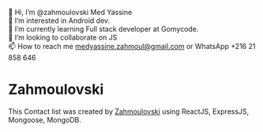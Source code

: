 👋 Hi, I’m @zahmoulovski Med Yassine<br>
👀 I’m interested in Android dev.<br>
🌱 I’m currently learning Full stack developer at Gomycode.<br>
💞️ I’m looking to collaborate on JS<br>
📫 How to reach me medyassine.zahmoul@gmail.com or WhatsApp +216 21 858 646<br>

# Zahmoulovski

This Contact list was created by [Zahmoulovski](https://github.com/zahmoulovski/) using ReactJS, ExpressJS, Mongoose, MongoDB.